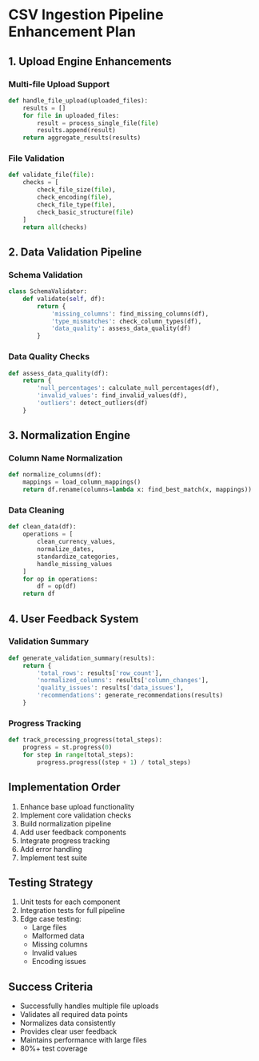 # CSV Ingestion Pipeline Enhancement Plan

## 1. Upload Engine Enhancements

### Multi-file Upload Support
```python
def handle_file_upload(uploaded_files):
    results = []
    for file in uploaded_files:
        result = process_single_file(file)
        results.append(result)
    return aggregate_results(results)
```

### File Validation
```python
def validate_file(file):
    checks = [
        check_file_size(file),
        check_encoding(file),
        check_file_type(file),
        check_basic_structure(file)
    ]
    return all(checks)
```

## 2. Data Validation Pipeline

### Schema Validation
```python
class SchemaValidator:
    def validate(self, df):
        return {
            'missing_columns': find_missing_columns(df),
            'type_mismatches': check_column_types(df),
            'data_quality': assess_data_quality(df)
        }
```

### Data Quality Checks
```python
def assess_data_quality(df):
    return {
        'null_percentages': calculate_null_percentages(df),
        'invalid_values': find_invalid_values(df),
        'outliers': detect_outliers(df)
    }
```

## 3. Normalization Engine

### Column Name Normalization
```python
def normalize_columns(df):
    mappings = load_column_mappings()
    return df.rename(columns=lambda x: find_best_match(x, mappings))
```

### Data Cleaning
```python
def clean_data(df):
    operations = [
        clean_currency_values,
        normalize_dates,
        standardize_categories,
        handle_missing_values
    ]
    for op in operations:
        df = op(df)
    return df
```

## 4. User Feedback System

### Validation Summary
```python
def generate_validation_summary(results):
    return {
        'total_rows': results['row_count'],
        'normalized_columns': results['column_changes'],
        'quality_issues': results['data_issues'],
        'recommendations': generate_recommendations(results)
    }
```

### Progress Tracking
```python
def track_processing_progress(total_steps):
    progress = st.progress(0)
    for step in range(total_steps):
        progress.progress((step + 1) / total_steps)
```

## Implementation Order

1. Enhance base upload functionality
2. Implement core validation checks
3. Build normalization pipeline
4. Add user feedback components
5. Integrate progress tracking
6. Add error handling
7. Implement test suite

## Testing Strategy

1. Unit tests for each component
2. Integration tests for full pipeline
3. Edge case testing:
   - Large files
   - Malformed data
   - Missing columns
   - Invalid values
   - Encoding issues

## Success Criteria

- Successfully handles multiple file uploads
- Validates all required data points
- Normalizes data consistently
- Provides clear user feedback
- Maintains performance with large files
- 80%+ test coverage